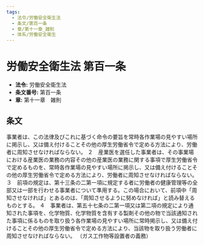 ```yaml
---
tags:
  - 法令/労働安全衛生法
  - 条文/第百一条
  - 章/第十一章_雑則
  - 体系/労働安全衛生
---
```

# 労働安全衛生法 第百一条

- **法令:** 労働安全衛生法
- **条文番号:** 第百一条
- **章:** 第十一章　雑則

## 条文
事業者は、この法律及びこれに基づく命令の要旨を常時各作業場の見やすい場所に掲示し、又は備え付けることその他の厚生労働省令で定める方法により、労働者に周知させなければならない。
２　産業医を選任した事業者は、その事業場における産業医の業務の内容その他の産業医の業務に関する事項で厚生労働省令で定めるものを、常時各作業場の見やすい場所に掲示し、又は備え付けることその他の厚生労働省令で定める方法により、労働者に周知させなければならない。
３　前項の規定は、第十三条の二第一項に規定する者に労働者の健康管理等の全部又は一部を行わせる事業者について準用する。この場合において、前項中「周知させなければ」とあるのは、「周知させるように努めなければ」と読み替えるものとする。
４　事業者は、第五十七条の二第一項又は第二項の規定により通知された事項を、化学物質、化学物質を含有する製剤その他の物で当該通知された事項に係るものを取り扱う各作業場の見やすい場所に常時掲示し、又は備え付けることその他の厚生労働省令で定める方法により、当該物を取り扱う労働者に周知させなければならない。
（ガス工作物等設置者の義務）

